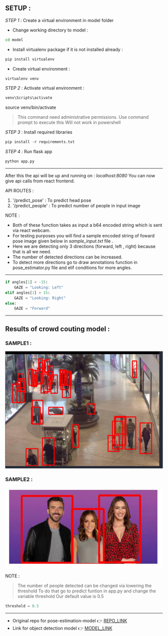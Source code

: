 ## SETUP :

_STEP 1 :_ Create a virtual environment in model folder

- Change working directory to model :

```bash
cd model
```

- Install virtualenv package if it is not installed already :

```bash
pip install virtualenv
```

- Create virtual environment :

```bash
virtualenv venv
```

_STEP 2 :_ Activate virtual environment :

```bash
venv\Scripts\activate
```

source venv/bin/activate

> This command need administrative permissions.
> Use command prompt to execute this
> Will not work in powershell

_STEP 3 :_ Install required libraries

```py
pip install -r requirements.txt
```

_STEP 4 :_ Run flask app

```bash
python app.py
```

---

After this the api will be up and running on : _localhost:8080_
You can now give api calls from react frontend.

API ROUTES :

1. '/predict_pose' : To predict head pose
2. '/predict_people' : To predict number of people in input image

NOTE :

- Both of these function takes as input a b64 encoded string which is sent via react webcam.
- For testing purposes you will find a sample encoded string of foward pose image given below in _sample_input.txt_ file .
- Here we are detecting only 3 directions (forward, left , right) because that is all we need.
- The number of detected directions can be increased.
 - To detect more directions go to draw annotations function in pose_estimator.py file and elif conditions for more angles.

---

```py
if angles[1] < -15:
    GAZE = "Looking: Left"
elif angles[1] > 15:
    GAZE = "Looking: Right"
else:
    GAZE = "Forward"
```

---

## Results of crowd couting model :

### SAMPLE1 :

![first_image](images/first.jpeg)

### SAMPLE2 :

![seccond_image](images/second.jpeg)

NOTE :

> The number of people detected can be changed via lowering the threshold
> To do that go to predict funtion in app.py and change the variable threshold
> Our default value is 0.5

```py
threshold = 0.5
```

---

- Original repo for pose-estimation-model 👉 [REPO_LINK](https://github.com/yinguobing/head-pose-estimation)
- Link for object detection model 👉 [MODEL_LINK](https://tfhub.dev/tensorflow/efficientdet/d0/1)
